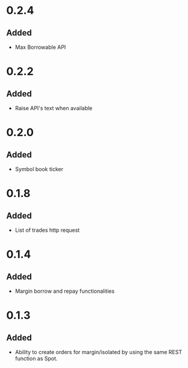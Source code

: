 # 0.2.4

## Added

- Max Borrowable API

# 0.2.2

## Added

- Raise API's text when available

# 0.2.0

## Added

- Symbol book ticker


# 0.1.8

## Added

- List of trades http request


# 0.1.4

## Added

- Margin borrow and repay functionalities


# 0.1.3

## Added

- Ability to create orders for margin/isolated by using the same REST function as Spot.

